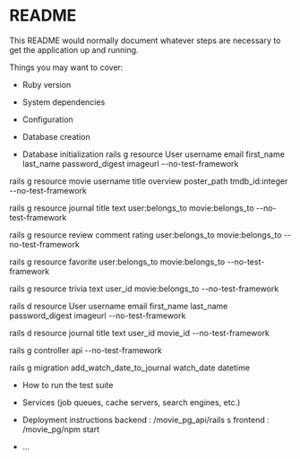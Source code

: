 # README

This README would normally document whatever steps are necessary to get the
application up and running.

Things you may want to cover:

* Ruby version

* System dependencies

* Configuration

* Database creation

* Database initialization
rails g resource User username email first_name last_name password_digest imageurl --no-test-framework

rails g resource movie username title overview poster_path tmdb_id:integer --no-test-framework

rails g resource journal title text user:belongs_to movie:belongs_to --no-test-framework

rails g resource review comment rating user:belongs_to movie:belongs_to --no-test-framework

rails g resource favorite user:belongs_to movie:belongs_to --no-test-framework

rails g resource trivia text user_id movie:belongs_to --no-test-framework


rails d resource User username email first_name last_name password_digest imageurl --no-test-framework

rails d resource journal title text user_id movie_id --no-test-framework

rails g controller api --no-test-framework

rails g migration add_watch_date_to_journal watch_date datetime

<!-- rails g scaffold User username email first_name last_name password_digest imageurl --no-test-framework -->

* How to run the test suite

* Services (job queues, cache servers, search engines, etc.)

* Deployment instructions
backend : /movie_pg_api/rails s
frontend : /movie_pg/npm start
* ...
